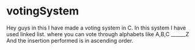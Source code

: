 # votingSystem
Hey guys in this I have made a voting system in C. 
In this system I have used linked list. 
where you can vote through alphabets like A,B,C ______Z 
And the insertion performed is in ascending order.
